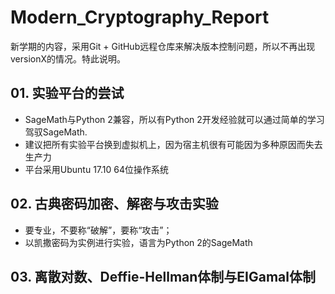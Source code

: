 # Modern_Cryptography_Report

新学期的内容，采用Git + GitHub远程仓库来解决版本控制问题，所以不再出现versionX的情况。特此说明。

## 01. 实验平台的尝试

- SageMath与Python 2兼容，所以有Python 2开发经验就可以通过简单的学习驾驭SageMath.
- 建议把所有实验平台换到虚拟机上，因为宿主机很有可能因为多种原因而失去生产力
- 平台采用Ubuntu 17.10 64位操作系统

## 02. 古典密码加密、解密与攻击实验

- 要专业，不要称“破解”，要称“攻击”；
- 以凯撒密码为实例进行实验，语言为Python 2的SageMath

## 03. 离散对数、Deffie-Hellman体制与EIGamal体制

